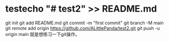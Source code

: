# testecho "# test2" >> README.md
git init
git add README.md
git commit -m "first commit"
git branch -M main
git remote add origin https://github.com/ALittlePanda/test2.git
git push -u origin main
就是想练习一下git操作。
